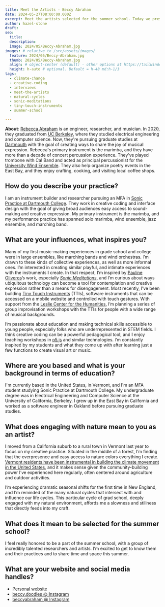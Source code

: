 ```yaml
---
title: Meet the Artists - Beccy Abraham
date: 2024-05-27T08:00:00.000Z
excerpt: Meet the artists selected for the summer school. Today we present the work of Beccy Abraham.
author: hazel-stone
draft: 
seo:
  title:
  description:
  image: 2024/05/Beccy-Abraham.jpg
images: # relative to /src/assets/images/
  feature: 2024/05/Beccy-Abraham.jpg
  thumb: 2024/05/Beccy-Abraham.jpg
  align: # object-center (default) - other options at https://tailwindcss.com/docs/object-position
  height: h-auto # optional. Default = h-48 md:h-1/3
tags:
  - climate-change
  - creative-coding
  - interviews
  - meet-the-artists
  - natural-cycles
  - sonic-meditations
  - tiny-touch-instruments
  - summer-school

---
```


**About**: [Rebecca Abraham](https://beccyabraham.com/) is an engineer, researcher, and musician. In 2020, they graduated from [UC Berkeley](https://eecs.berkeley.edu/), where they studied electrical engineering and computer science. Now, they're pursuing graduate studies at [Dartmouth](https://music.dartmouth.edu/graduate) with the goal of creating ways to share the joy of musical expression. Rebecca's primary instrument is the marimba, and they have more than a decade of concert percussion experience. They've played trombone with Cal Band and acted as principal percussionist for the [University Wind Ensemble](https://music.berkeley.edu/performance-opportunities/windensemble/). They also help organize poetry events in the East Bay, and they enjoy crafting, cooking, and visiting local coffee shops.


## How do you describe your practice?

I am an instrument builder and researcher pursuing an MFA in [Sonic Practice at Dartmouth College](https://music.dartmouth.edu/graduate). They work in creative coding and interface design with the goal of giving broad audiences easy access to sound-making and creative expression. My primary instrument is the marimba, and my performance practice has spanned solo marimba, wind ensemble, jazz ensemble, and marching band.


## What are your influences, what inspires you?

Many of my first music-making experiences in grade school and college were in large ensembles, like marching bands and wind orchestras. I’m drawn to these kinds of collective experiences, as well as more informal ones. I’m interested in creating similar playful, and intimate experiences with the instruments I create. In that respect, I’m inspired by [Pauline Oliveros](https://en.wikipedia.org/wiki/Pauline_Oliveros)’s work, especially *[Sonic Meditations](https://www.soundportraits.info/wp-content/uploads/2019/06/Oliveros_Pauline_Sonic_Meditations_1974.pdf)*, and I’m curious about ways ubiquitous technology can become a tool for contemplation and creative expression rather than a means for disengagement. Most recently, I’ve been building [Tiny Touch Instruments](https://github.com/beccyabraham/tiny-touch-instruments) (TTIs), software instruments that can be accessed on a mobile website and controlled with touch gestures. With support from the [Leslie Center for the Humanities](https://leslie.dartmouth.edu/), I’m planning a series of group improvisation workshops with the TTIs for people with a wide range of musical backgrounds.

I’m passionate about education and making technical skills accessible to young people, especially folks who are underrepresented in STEM fields. I think creative coding can be a powerful pedagogical tool, and I enjoy teaching workshops in [p5.js](https://p5js.org/) and similar technologies. I’m constantly inspired by my students and what they come up with after learning just a few functions to create visual art or music.

## Where are you based and what is your background in terms of education?

I'm currently based in the United States, in Vermont, and I'm an MFA student studying Sonic Practice at Dartmouth College. My undergraduate degree was in Electrical Engineering and Computer Science at the University of California, Berkeley. I grew up in the East Bay in California and worked as a software engineer in Oakland before pursuing graduate studies.

## What does engaging with nature mean to you as an artist?

I moved from a California suburb to a rural town in Vermont last year to focus on my creative practice. Situated in the middle of a forest, I’m finding that the everpresence and easy access to nature colors everything I create. [Vermont residents have been instrumental in building the climate movement in the United States](https://climatechange.vermont.gov/about), and it makes sense given the community-building power I’ve experienced here regularly, often centered around agriculture and outdoor activities.

I’m experiencing dramatic seasonal shifts for the first time in New England, and I’m reminded of the many natural cycles that intersect with and influence our life cycles. This particular cycle of grad school, deeply engaged with my natural environment, affords me a slowness and stillness that directly feeds into my craft.

## What does it mean to be selected for the summer school?

I feel really honored to be a part of the summer school, with a group of incredibly talented researchers and artists. I’m excited to get to know them and their practices and to share time and space this summer.

## What are your website and social media handles?

* [Personal website](https://beccyabraham.com/)
* [beccy.doodles @ Instagram](https://www.instagram.com/beccy.doodles/)
* [beccyabraham @ Instagram](https://www.instagram.com/beccyabraham/)
